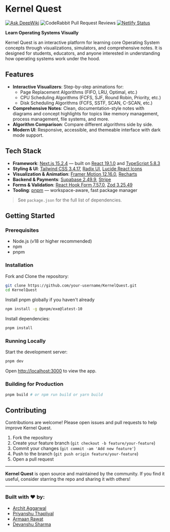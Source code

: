 # Kernel Quest
[![Ask DeepWiki](https://deepwiki.com/badge.svg)](https://deepwiki.com/KernelQuest/KernelQuest)
![CodeRabbit Pull Request Reviews](https://img.shields.io/coderabbit/prs/github/KernelQuest/KernelQuest?utm_source=oss&utm_medium=github&utm_campaign=KernelQuest%2FKernelQuest&labelColor=171717&color=FF570A&link=https%3A%2F%2Fcoderabbit.ai&label=CodeRabbit+Reviews)
[![Netlify Status](https://api.netlify.com/api/v1/badges/85915b75-a977-4f0d-88ad-f346d86a01cd/deploy-status)](https://app.netlify.com/projects/kernelquest/deploys)

**Learn Operating Systems Visually**

Kernel Quest is an interactive platform for learning core Operating System concepts through visualizations, simulators, and comprehensive notes. It is designed for students, educators, and anyone interested in understanding how operating systems work under the hood.

## Features

- **Interactive Visualizers**: Step-by-step animations for:
  - Page Replacement Algorithms (FIFO, LRU, Optimal, etc.)
  - CPU Scheduling Algorithms (FCFS, SJF, Round Robin, Priority, etc.)
  - Disk Scheduling Algorithms (FCFS, SSTF, SCAN, C-SCAN, etc.)
- **Comprehensive Notes**: Clean, documentation-style notes with diagrams and concept highlights for topics like memory management, process management, file systems, and more.
- **Algorithm Comparison**: Compare different algorithms side by side.
- **Modern UI**: Responsive, accessible, and themeable interface with dark mode support.

## Tech Stack

- **Framework**: [Next.js 15.2.4](https://nextjs.org/) — built on [React 19.1.0](https://react.dev/) and [TypeScript 5.8.3](https://www.typescriptlang.org/)
- **Styling & UI**: [Tailwind CSS 3.4.17](https://tailwindcss.com/), [Radix UI](https://www.radix-ui.com/), [Lucide React Icons](https://lucide.dev/)
- **Visualization & Animation**: [Framer Motion 12.16.0](https://www.framer.com/motion/), [Recharts](https://recharts.org/)
- **Backend & Payments**: [Supabase 2.49.9](https://supabase.com/), [Stripe](https://stripe.com/)
- **Forms & Validation**: [React Hook Form 7.57.0](https://react-hook-form.com/), [Zod 3.25.49](https://zod.dev/)
- **Tooling**: [pnpm](https://pnpm.io/) — workspace-aware, fast package manager

> See `package.json` for the full list of dependencies.

## Getting Started

### Prerequisites
- Node.js (v18 or higher recommended)
- npm
- pnpm
  
### Installation
Fork and Clone the repository:
```bash
git clone https://github.com/your-username/KernelQuest.git
cd KernelQuest
```

Install pnpm globally if you haven't already
```bash
npm install -g @pnpm/exe@latest-10
```

Install dependencies:
```bash
pnpm install 
```

### Running Locally

Start the development server:
```bash
pnpm dev 
```

Open [http://localhost:3000](http://localhost:3000) to view the app.

### Building for Production
```bash
pnpm build # or npm run build or yarn build
```

## Contributing

Contributions are welcome! Please open issues and pull requests to help improve Kernel Quest.

1. Fork the repository
2. Create your feature branch (`git checkout -b feature/your-feature`)
3. Commit your changes (`git commit -am 'Add new feature'`)
4. Push to the branch (`git push origin feature/your-feature`)
5. Open a pull request

---

**Kernel Quest** is open source and maintained by the community. If you find it useful, consider starring the repo and sharing it with others!

---

### Built with ❤️ by:

- [Archit Aggarwal](https://github.com/ArchitAgarwal04)
- [Priyanshu Thapliyal](https://github.com/priyanshuthapliyal2005)
- [Armaan Rawat](https://github.com/ArmaanRawat)
- [Devanshu Sharma](https://github.com/devanshusharma2005/) 
